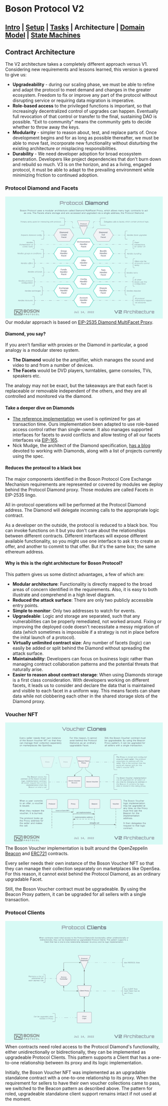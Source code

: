 # Boson Protocol V2
## [Intro](../README.md) | [Setup](setup.md) | [Tasks](tasks.md) | Architecture | [Domain Model](domain.md) | [State Machines](state-machines.md)

## Contract Architecture
The V2 architecture takes a completely different approach versus V1. Considering new requirements and lessons learned, this version is geared to give us:
* **Upgradeability** - during our scaling phase, we must be able to refine and adapt the protocol to meet demand and changes in the greater ecosystem. Freedom to fix or improve any part of the protocol without disrupting service or requiring data migration is imperative.
* **Role-based access** to the privileged functions is important, so that increasingly decentralized control of upgrades can happen. Eventually full revocation of that control or transfer to the final, sustaining DAO is possible. "Exit to community" means the community gets to decide whether to throw away the keys.
* **Modularity** - simpler to reason about, test, and replace parts of. Once development begins and for as long as possible thereafter, we must be able to move fast, incorporate new functionality without disturbing the existing architecture or misplacing responsibilities.
* **Durability** - We need developer adoption for broad ecosystem penetration. Developers like project dependencies that don't burn down and rebuild so much. V3 is on the horizon, and as a living, engaged protocol, it must be able to adapt to the prevailing environment while minimizing friction to continued adoption.

### Protocol Diamond and Facets
![Protocol Diamond](images/Boson_Protocol_V2_-_Protocol_Diamond.png)
Our modular approach is based on [EIP-2535 Diamond MultiFacet Proxy](https://eips.ethereum.org/EIPS/eip-2535).

#### Diamond, you say?
If you aren't familiar with proxies or the Diamond in particular, a good analogy is a modular stereo system.
* **The Diamond** would be the amplifier, which manages the sound and video to and from a number of devices.
* **The Facets** would be DVD players, turntables, game consoles, TVs, speakers etc.

The analogy may not be exact, but the takeaways are that each facet is replaceable or removable independent of the others, and they are all controlled and monitored via the diamond.

#### Take a deeper dive on Diamonds
* [The reference implementation](https://github.com/mudgen/diamond-2-hardhat) we used is optimized for gas at transaction time. Ours implementation been adapted to use role-based access control rather than single-owner. It also manages supported interfaces for facets to avoid conflicts and allow testing of all our facets interfaces via [EIP-165](https://eips.ethereum.org/EIPS/eip-165).
* Nick Mudge, the architect of the Diamond specification, [has a blog](https://eip2535diamonds.substack.com/p/list-of-projects-using-eip-2535-diamonds) devoted to working with  Diamonds, along with a list of projects currently using the spec.

#### Reduces the protocol to a black box
The major components identified in the Boson Protocol Core Exchange Mechanism requirements are represented or covered by modules we deploy behind the Protocol Diamond proxy. Those modules are called Facets in EIP-2535 lingo.

All in-protocol operations will be performed at the Protocol Diamond address. The Diamond will delegate incoming calls to the appropriate logic contract.

As a developer on the outside, the protocol is reduced to a black box. You can invoke functions on it but you don't care about the relationships between different contracts. Different interfaces will expose different available functionality, so you might use one interface to ask it to create an offer, and another to commit to that offer. But it's the same box; the same ethereum address. 

#### Why is this is the right architecture for Boson Protocol?
This pattern gives us some distinct advantages, a few of which are:
- **Modular architecture**: Functionality is directly mapped to the broad areas of concern identified in the requirements. Also, it is easy to both illustrate and comprehend in a high level diagram.
- **Reduced the attack surface**: There are only two publicly accessible entry points.
- **Simple to monitor**: Only two addresses to watch for events.
- **Upgradeable**: Logic and storage are separated, such that any vulnerabilities can be properly remediated, not worked around. Fixing or improving the deployed code doesn't necessitate a messy migration of data (which sometimes is impossible if a strategy is not in place before the inital launch of a protocol).
- **Virtually unlimited contract size**: Any number of facets (logic) can easily be added or split behind the Diamond without spreading the attack surface.
- **Maintainability**: Developers can focus on business logic rather than managing contract collaboration patterns and the potential threats that naturally arise.
- **Easier to reason about contract storage**: When using Diamonds storage is a first class consideration. With developers working on different facets, it leads us to consider and declare the data that is maintained and visible to each facet in a uniform way. This means facets can share data while not clobbering each other in the shared storage slots of the Diamond proxy.

### Voucher NFT
![Voucher NFT](images/Boson_Protocol_V2_-_Voucher_Clones.png)
The Boson Voucher implementation is built around the OpenZeppelin [Beacon](https://docs.openzeppelin.com/contracts/4.x/api/proxy#beacon) and [ERC721](https://docs.openzeppelin.com/contracts/4.x/api/token/erc721) contracts.

Every seller needs their own instance of the Boson Voucher NFT so that they can manage their collection separately on marketplaces like OpenSea. For this reason, it cannot exist behind the Protocol Diamond, as an ordinary upgradable Facet.

Still, the Boson Voucher contract must be upgradeable. By using the Beacon Proxy pattern, it can be upgraded for all sellers with a single transaction.

### Protocol Clients
![Protocol Clients](images/Boson_Protocol_V2_-_Protocol_Clients.png)
When contracts need roled access to the Protocol Diamond's functionality, either unidirectionally or bidirectionally, they can be implemented as upgradeable Protocol Clients. This pattern supports a Client that has a one-to-one relationship between its proxy and its logic implementation.

Initially, the Boson Voucher NFT was implemented as an upgradable standalone contract with a one-to-one relationship to its proxy. When the requirement for sellers to have their own voucher collections came to pass, we switched to the Beacon pattern as described above. The pattern for roled, upgradeable standalone client support remains intact if not used at the moment.
